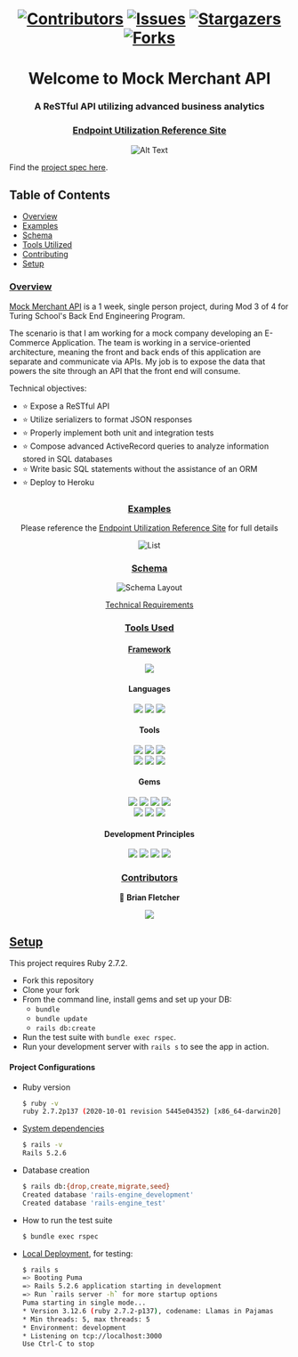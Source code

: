 <h1 align="center">  
  
  [![Contributors][contributors-shield]][contributors-url]
  [![Issues][issues-shield]][issues-url]
  [![Stargazers][stars-shield]][stars-url]
  [![Forks][forks-shield]][forks-url]
  
  </h1>
<h1 align="center">
   Welcome to Mock Merchant API
</h1>
<h3 align="center">
  A ReSTful API utilizing advanced business analytics
</h3>
<div align="center">
  
### [Endpoint Utilization Reference Site](https://mock-api-reference.herokuapp.com/)
![Alt Text](https://media0.giphy.com/media/Qq1wdv5rUbSXB4ZNLk/giphy.gif?cid=790b7611265d369640f4740d210c27042ab1916fb255fa74&rid=giphy.gif&ct=g)
</div>


  Find the [project spec here](https://backend.turing.edu/module3/projects/rails_engine/).
  ## Table of Contents

  - [Overview](#overview)
  - [Examples](#examples)
  - [Schema](#schema)
  - [Tools Utilized](#tools-used)
  - [Contributing](#contributors)
  - [Setup](#setup)

  ### <ins align="center">Overview</ins>

  [Mock Merchant API](https://mock-api-reference.herokuapp.com/) is a 1 week, single person project, during Mod 3 of 4 for Turing School's Back End Engineering Program.

 The scenario is that I am working for a mock company developing an E-Commerce Application. The team is working in a service-oriented architecture, meaning the front and back ends of this application are separate and communicate via APIs. My job is to expose the data that powers the site through an API that the front end will consume.

Technical objectives:

  - ⭐ Expose a ReSTful API
  - ⭐ Utilize serializers to format JSON responses
  - ⭐ Properly implement both unit and integration tests
  - ⭐ Compose advanced ActiveRecord queries to analyze information stored in SQL databases
  - ⭐ Write basic SQL statements without the assistance of an ORM
  - ⭐ Deploy to Heroku

  <div align="center">
  
  ### <ins align="center">Examples</ins>
  Please reference the [Endpoint Utilization Reference Site](https://mock-api-reference.herokuapp.com/) for full details
  
  ![List](https://user-images.githubusercontent.com/74567704/132939587-b291388c-a35b-46f7-afb2-0966de4757ee.png)
  
  </div>
  
   <div align="center">
  
### <ins align="center">Schema</ins>
  
  ![Schema Layout](https://user-images.githubusercontent.com/74567704/131949086-49b88944-ed27-4b15-824c-432c3c9546dd.png)
  

  [Technical Requirements](https://backend.turing.edu/module3/projects/rails_engine/requirements)

  ### <ins>Tools Used</ins>

#### <ins>Framework</ins>
<p>
  <img src="https://img.shields.io/badge/Ruby%20On%20Rails-b81818.svg?&style=flat&logo=rubyonrails&logoColor=white" />
</p>

#### Languages
<p>
  <img src="https://img.shields.io/badge/Ruby-CC0000.svg?&style=flaste&logo=ruby&logoColor=white" />
  <img src="https://img.shields.io/badge/ActiveRecord-CC0000.svg?&style=flaste&logo=rubyonrails&logoColor=white" />
  <img src="https://img.shields.io/badge/SQL-CC0000.svg?&style=flaste&logo=SQL&logoColor=white" />
</p>

#### Tools
<p>
  <img src="https://img.shields.io/badge/Atom-66595C.svg?&style=flaste&logo=atom&logoColor=white" />  
  <img src="https://img.shields.io/badge/Git-F05032.svg?&style=flaste&logo=git&logoColor=white" />
  <img src="https://img.shields.io/badge/GitHub-181717.svg?&style=flaste&logo=github&logoColor=white" />
  </br>
  <img src="https://img.shields.io/badge/Postman-f74114.svg?&style=flat&logo=postman&logoColor=white" />
  <img src="https://img.shields.io/badge/Heroku-430098.svg?&style=flaste&logo=heroku&logoColor=white" />
  <img src="https://img.shields.io/badge/PostgreSQL-4169E1.svg?&style=flaste&logo=postgresql&logoColor=white" />
</p>

#### Gems
<p>
  <img src="https://img.shields.io/badge/rspec-b81818.svg?&style=flaste&logo=rubygems&logoColor=white" />
  <img src="https://img.shields.io/badge/pry-b81818.svg?&style=flaste&logo=rubygems&logoColor=white" />  
  <img src="https://img.shields.io/badge/simplecov-b81818.svg?&style=flaste&logo=rubygems&logoColor=white" />  
  <img src="https://img.shields.io/badge/factory--bot-b81818.svg?&style=flaste&logo=rubygems&logoColor=white" />
  </br>
  <img src="https://img.shields.io/badge/faker-b81818.svg?&style=flaste&logo=rubygems&logoColor=white" />  
  <img src="https://img.shields.io/badge/database--cleaner-b81818.svg?&style=flaste&logo=rubygems&logoColor=white" />
  <img src="https://img.shields.io/badge/rubocop-b81818.svg?&style=flaste&logo=rubygems&logoColor=white" />
</p>

#### Development Principles
<p>
  <img src="https://img.shields.io/badge/OOP-b81818.svg?&style=flaste&logo=OOP&logoColor=white" />
  <img src="https://img.shields.io/badge/TDD-b87818.svg?&style=flaste&logo=TDD&logoColor=white" />
  <img src="https://img.shields.io/badge/MVC-b8b018.svg?&style=flaste&logo=MVC&logoColor=white" />
  <img src="https://img.shields.io/badge/REST-33b818.svg?&style=flaste&logo=REST&logoColor=white" />  
</p>


  ### <ins>Contributors</ins>

  👤  **Brian Fletcher**
  
  <a href="https://www.linkedin.com/in/bfl3tch"><img src="https://img.shields.io/badge/LinkedIn-0077B5?style=for-the-badge&logo=linkedin&logoColor=white"></a>

  <!-- MARKDOWN LINKS & IMAGES -->

  [contributors-shield]: https://img.shields.io/github/contributors/bfl3tch/rails-engine.svg?style=flat-square
  [contributors-url]: https://github.com/bfl3tch/rails-engine/graphs/contributors
  [forks-shield]: https://img.shields.io/github/forks/bfl3tch/rails-engine.svg?style=flat-square
  [forks-url]: https://github.com/bfl3tch/rails-engine/network/members
  [stars-shield]: https://img.shields.io/github/stars/bfl3tch/rails-engine.svg?style=flat-square
  [stars-url]: https://github.com/bfl3tch/rails-engine/stargazers
  [issues-shield]: https://img.shields.io/github/issues/bfl3tch/rails-engine.svg?style=flat-square
  [issues-url]: https://github.com/bfl3tch/rails-engine/issues
  
</div>

  ## <ins>Setup</ins>

  This project requires Ruby 2.7.2.

  * Fork this repository
  * Clone your fork
  * From the command line, install gems and set up your DB:
      * `bundle`
      * `bundle update`
      * `rails db:create`
  * Run the test suite with `bundle exec rspec`.
  * Run your development server with `rails s` to see the app in action.

  #### Project Configurations

  * Ruby version
      ```bash
      $ ruby -v
      ruby 2.7.2p137 (2020-10-01 revision 5445e04352) [x86_64-darwin20]
      ```

  * [System dependencies](https://github.com/bfl3tch/rails-engine/blob/main/Gemfile)
      ```bash
      $ rails -v
      Rails 5.2.6
      ```

  * Database creation
      ```bash
      $ rails db:{drop,create,migrate,seed}
      Created database 'rails-engine_development'
      Created database 'rails-engine_test'
      ```

  * How to run the test suite
      ```bash
      $ bundle exec rspec
      ```

  * [Local Deployment](http://localhost:3000), for testing:
      ```bash
      $ rails s
      => Booting Puma
      => Rails 5.2.6 application starting in development
      => Run `rails server -h` for more startup options
      Puma starting in single mode...
      * Version 3.12.6 (ruby 2.7.2-p137), codename: Llamas in Pajamas
      * Min threads: 5, max threads: 5
      * Environment: development
      * Listening on tcp://localhost:3000
      Use Ctrl-C to stop

      ```

 
